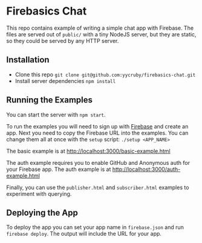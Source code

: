 # Firebasics Chat

This repo contains example of writing a simple chat app with Firebase. The files
are served out of `public/` with a tiny NodeJS server, but they are static, so
they could be served by any HTTP server.

## Installation

 - Clone this repo `git clone git@github.com:yycruby/firebasics-chat.git`
 - Install server dependencies `npm install`

## Running the Examples

You can start the server with `npm start`.

To run the examples you will need to sign up with
[Firebase](https://firebase.com) and create an app. Next you need to copy the
Firebase URL into the examples. You can change them all at once with the `setup`
script: `./setup <APP_NAME>`

The basic example is at
[http://localhost:3000/basic-example.html](http://localhost:3000/basic-example.html)

The auth example requires you to enable GitHub and Anonymous auth for your
Firebase app.  The auth example is at
[http://localhost:3000/auth-example.html](http://localhost:3000/auth-example.html)

Finally, you can use the `publisher.html` and `subscriber.html` examples to
experiment with querying.

## Deploying the App

To deploy the app you can set your app name in `firebase.json` and run `firebase
deploy`. The output will include the URL for your app.
